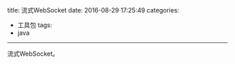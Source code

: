 title: 流式WebSocket
date: 2016-08-29 17:25:49
categories: 
- 工具包
tags: 
- java

---

流式WebSocket。
<!-- more -->
